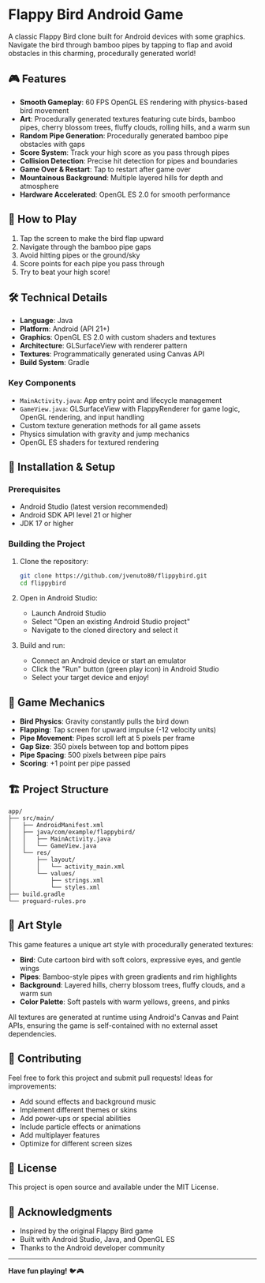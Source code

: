 # Flappy Bird Android Game

A classic Flappy Bird clone built for Android devices with some graphics. Navigate the bird through bamboo pipes by tapping to flap and avoid obstacles in this charming, procedurally generated world!

## 🎮 Features

- **Smooth Gameplay**: 60 FPS OpenGL ES rendering with physics-based bird movement
- **Art**: Procedurally generated textures featuring cute birds, bamboo pipes, cherry blossom trees, fluffy clouds, rolling hills, and a warm sun
- **Random Pipe Generation**: Procedurally generated bamboo pipe obstacles with gaps
- **Score System**: Track your high score as you pass through pipes
- **Collision Detection**: Precise hit detection for pipes and boundaries
- **Game Over & Restart**: Tap to restart after game over
- **Mountainous Background**: Multiple layered hills for depth and atmosphere
- **Hardware Accelerated**: OpenGL ES 2.0 for smooth performance

## 🚀 How to Play

1. Tap the screen to make the bird flap upward
2. Navigate through the bamboo pipe gaps
3. Avoid hitting pipes or the ground/sky
4. Score points for each pipe you pass through
5. Try to beat your high score!

## 🛠️ Technical Details

- **Language**: Java
- **Platform**: Android (API 21+)
- **Graphics**: OpenGL ES 2.0 with custom shaders and textures
- **Architecture**: GLSurfaceView with renderer pattern
- **Textures**: Programmatically generated using Canvas API
- **Build System**: Gradle

### Key Components

- `MainActivity.java`: App entry point and lifecycle management
- `GameView.java`: GLSurfaceView with FlappyRenderer for game logic, OpenGL rendering, and input handling
- Custom texture generation methods for all game assets
- Physics simulation with gravity and jump mechanics
- OpenGL ES shaders for textured rendering

## 📱 Installation & Setup

### Prerequisites
- Android Studio (latest version recommended)
- Android SDK API level 21 or higher
- JDK 17 or higher

### Building the Project

1. Clone the repository:
   ```bash
   git clone https://github.com/jvenuto80/flippybird.git
   cd flippybird
   ```

2. Open in Android Studio:
   - Launch Android Studio
   - Select "Open an existing Android Studio project"
   - Navigate to the cloned directory and select it

3. Build and run:
   - Connect an Android device or start an emulator
   - Click the "Run" button (green play icon) in Android Studio
   - Select your target device and enjoy!

## 🎨 Game Mechanics

- **Bird Physics**: Gravity constantly pulls the bird down
- **Flapping**: Tap screen for upward impulse (-12 velocity units)
- **Pipe Movement**: Pipes scroll left at 5 pixels per frame
- **Gap Size**: 350 pixels between top and bottom pipes
- **Pipe Spacing**: 500 pixels between pipe pairs
- **Scoring**: +1 point per pipe passed

## 🏗️ Project Structure

```
app/
├── src/main/
│   ├── AndroidManifest.xml
│   ├── java/com/example/flappybird/
│   │   ├── MainActivity.java
│   │   └── GameView.java
│   └── res/
│       ├── layout/
│       │   └── activity_main.xml
│       └── values/
│           ├── strings.xml
│           └── styles.xml
├── build.gradle
└── proguard-rules.pro
```

## 🎨 Art Style

This game features a unique art style with procedurally generated textures:

- **Bird**: Cute cartoon bird with soft colors, expressive eyes, and gentle wings
- **Pipes**: Bamboo-style pipes with green gradients and rim highlights
- **Background**: Layered hills, cherry blossom trees, fluffy clouds, and a warm sun
- **Color Palette**: Soft pastels with warm yellows, greens, and pinks

All textures are generated at runtime using Android's Canvas and Paint APIs, ensuring the game is self-contained with no external asset dependencies.

## 🤝 Contributing

Feel free to fork this project and submit pull requests! Ideas for improvements:
- Add sound effects and background music
- Implement different themes or skins
- Add power-ups or special abilities
- Include particle effects or animations
- Add multiplayer features
- Optimize for different screen sizes

## 📄 License

This project is open source and available under the MIT License.

## 🙏 Acknowledgments

- Inspired by the original Flappy Bird game
- Built with Android Studio, Java, and OpenGL ES
- Thanks to the Android developer community

---

**Have fun playing!** 🐦🎮
